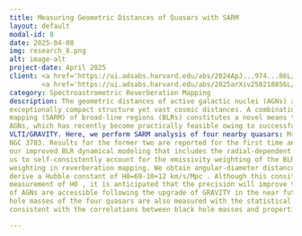 ```yaml
---
title: Measuring Geometric Distances of Quasars with SARM 
layout: default
modal-id: 8
date: 2025-04-08
img: research_8.png
alt: image-alt
project-date: April 2025
client: <a href='https://ui.adsabs.harvard.edu/abs/2024ApJ...974...86L/abstract'>Li et al. 2024, ApJ, 974, 86</a>, 
        <a href='https://ui.adsabs.harvard.edu/abs/2025arXiv250218856L/abstract'>Li et al. 2025, ApJ, submitted</a>
category: Spectroastrometric Reverberation Mapping
description: The geometric distances of active galactic nuclei (AGNs) are challenging to measure because of their 
exceptionally compact structure yet vast cosmic distances. A combination of spectroastrometry and reverberation 
mapping (SARM) of broad-line regions (BLRs) constitutes a novel means to probe the geometric distance of 
AGNs, which has recently become practically feasible owing to successful interferometric observations with
VLTI/GRAVITY. Here, we perform SARM analysis of four nearby quasars: Mrk 509, PDS 456, 3C 273, and
NGC 3783. Results for the former two are reported for the first time and the latter two are revisited using
our improved BLR dynamical modeling that includes the radial-dependent responsivity of BLRs. This allows
us to self-consistently account for the emissivity weighting of the BLR in spectroastrometry and responsivity
weighting in reverberation mapping. We obtain angular-diameter distances of the four quasars, from which we
derive a Hubble constant of H0=69-10+12 km/s/Mpc . Although this consititutes a large uncertainty for a
measurement of H0 , it is anticipated that the precision will improve to a competitive level once a greater number
of AGNs are accessible following the upgrade of GRAVITY in the near future. From SARM analysis, the black
hole masses of the four quasars are also measured with the statistical uncertainty ranging from 0.06 to 0.23 dex,
consistent with the correlations between black hole masses and properties of the host bulges.

---
```

